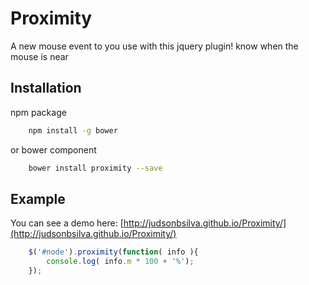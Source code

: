 Proximity
=========

A new mouse event to you use with this jquery plugin! know when the mouse is near

## Installation

npm package

```sh
	npm install -g bower
```
or bower component

```sh
	bower install proximity --save
```

## Example

You can see a demo here:
[http://judsonbsilva.github.io/Proximity/](http://judsonbsilva.github.io/Proximity/)

```javascript
	$('#node').proximity(function( info ){
		console.log( info.m * 100 + '%');
	});
```